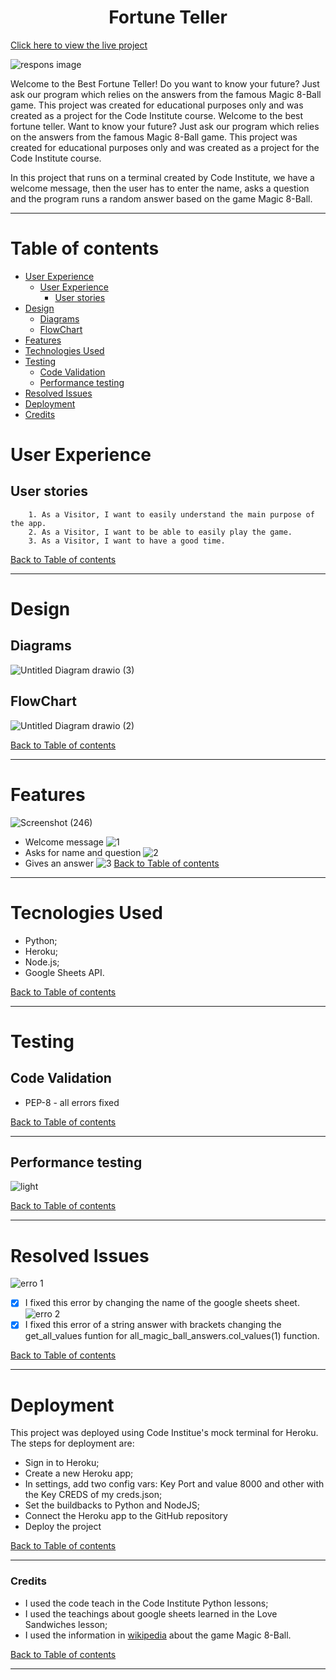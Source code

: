 <h1 align="center">Fortune Teller</h1>

[Click here to view the live project](https://the-best-fortune-teller.herokuapp.com/)

![respons image](https://user-images.githubusercontent.com/83631970/158982938-31d7a8e8-ce44-4206-826c-b82d7466fc5e.png)

Welcome to the Best Fortune Teller! Do you want to know your future? Just ask our program which relies on the answers from the famous Magic 8-Ball game. This project was created for educational purposes only and was created as a project for the Code Institute course.
Welcome to the best fortune teller. Want to know your future? Just ask our program which relies on the answers from the famous Magic 8-Ball game. This project was created for educational purposes only and was created as a project for the Code Institute course.

In this project that runs on a terminal created by Code Institute, we have a welcome message, then the user has to enter the name, asks a question and the program runs a random answer based on the game Magic 8-Ball.

---

# Table of contents

- [User Experience](#user-experience)
    - [User Experience](#user-stories)
        - [User stories](#user-stories)
- [Design](#design)
    - [Diagrams](#diagrams)
    - [FlowChart](#flowchart)
- [Features](#features)
- [Technologies Used](#technology)
- [Testing](#testing)
    - [Code Validation](#code-validation)
    - [Performance testing](#performance-testing)
- [Resolved Issues](#resolved_issues)
- [Deployment](#deployment)
- [Credits](#credits)

# User Experience
## User stories

        1. As a Visitor, I want to easily understand the main purpose of the app.
        2. As a Visitor, I want to be able to easily play the game.
        3. As a Visitor, I want to have a good time.
[Back to Table of contents](#table-of-contents)
___

# Design
## Diagrams
![Untitled Diagram drawio (3)](https://user-images.githubusercontent.com/83631970/158985056-3863ab94-95ef-4c51-bb21-76a673c045b1.png)

## FlowChart
![Untitled Diagram drawio (2)](https://user-images.githubusercontent.com/83631970/158984895-530972f0-eeea-4029-b98b-bf75c48277c1.png)

[Back to Table of contents](#table-of-contents)
___

# Features
![Screenshot (246)](https://user-images.githubusercontent.com/83631970/158986990-fdd89480-9800-44fa-9ff3-eec28f35a5ed.png)
* Welcome message
![1](https://user-images.githubusercontent.com/83631970/158987384-9301f495-a504-4744-b1c9-f87b4eb1371e.png)
* Asks for name and question
![2](https://user-images.githubusercontent.com/83631970/158987386-d945396c-2cd8-4741-a482-29e3c49a2e50.png)
* Gives an answer
![3](https://user-images.githubusercontent.com/83631970/158987504-d5dc98d2-0653-4149-8c4f-f6cf2a7578d9.png)
[Back to Table of contents](#table-of-contents)
___

# Tecnologies Used
* Python;
* Heroku;
* Node.js;
* Google Sheets API.

[Back to Table of contents](#table-of-contents)
___

# Testing
## Code Validation
* PEP-8 - all errors fixed 

[Back to Table of contents](#table-of-contents)
___

## Performance testing
![light](https://user-images.githubusercontent.com/83631970/158993597-d9f6c47b-5dd2-4a2c-bd28-923d32930c91.png)

[Back to Table of contents](#table-of-contents)
___

# Resolved Issues
![erro 1](https://user-images.githubusercontent.com/83631970/158995898-d78032a1-f4f2-4ce7-850a-a58667310995.png)
- [x] I fixed this error by changing the name of the google sheets sheet.
![erro 2](https://user-images.githubusercontent.com/83631970/158995908-a5e4f157-eaa8-4eac-b500-fba9ab382176.png)
- [x] I fixed this error of a string answer with brackets changing the get_all_values funtion for all_magic_ball_answers.col_values(1) function.

[Back to Table of contents](#table-of-contents)
___

# Deployment
This project was deployed using Code Institue's mock terminal for Heroku.
The steps for deployment are:

- Sign in to Heroku;
- Create a new Heroku app;
- In settings, add two config vars: Key Port and value 8000 and other with the Key CREDS of my creds.json; 
- Set the buildbacks to Python and NodeJS;
- Connect the Heroku app to the GitHub repository
- Deploy the project

[Back to Table of contents](#table-of-contents)
___

### Credits

* I used the code teach in the Code Institute Python lessons;
* I used the teachings about google sheets learned in the Love Sandwiches lesson;
* I used the information in [wikipedia](https://en.wikipedia.org/wiki/Magic_8-ball) about the game Magic 8-Ball.

[Back to Table of contents](#table-of-contents)
___

